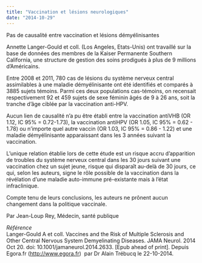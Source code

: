 ```yaml
---
title: "Vaccination et lésions neurologiques"
date: "2014-10-29"
---
```


Pas de causalité entre vaccination et lésions démyélinisantes

Annette Langer-Gould et coll. (Los Angeles, Etats-Unis) ont travaillé sur la base de données des membres de la Kaiser Permanente Southern California, une structure de gestion des soins prodigués à plus de 9 millions d’Américains.

Entre 2008 et 2011, 780 cas de lésions du système nerveux central assimilables à une maladie démyélinisante ont été identifiés et comparés à 3885 sujets témoins. Parmi ces deux populations cas-témoins, on recensait respectivement 92 et 459 sujets de sexe féminin âgés de 9 à 26 ans, soit la tranche d’âge ciblée par la vaccination anti-HPV.

Aucun lien de causalité n’a pu être établi entre la vaccination antiVHB (OR 1.12, IC 95% = 0.72-1.73), la vaccination antiHPV (OR 1.05, IC 95% = 0.62 - 1.78) ou n’importe quel autre vaccin (OR 1.03, IC 95% = 0.86 - 1.22) et une maladie démyélinisante apparaissant dans les 3 années suivant la vaccination.

L’unique relation établie lors de cette étude est un risque accru d’apparition de troubles du système nerveux central dans les 30 jours suivant une vaccination chez un sujet jeune, risque qui disparaît au-delà de 30 jours, ce qui, selon les auteurs, signe le rôle possible de la vaccination dans la révélation d’une maladie auto-immune pré-existante mais à l’état infraclinique.

Compte tenu de leurs conclusions, les auteurs ne prônent aucun changement dans la politique vaccinale.

Par Jean-Loup Rey, Médecin, santé publique

*Référence*  
Langer-Gould A et coll. Vaccines and the Risk of Multiple Sclerosis and Other Central Nervous System Demyelinating Diseases. JAMA Neurol. 2014 Oct 20. doi: 10.1001/jamaneurol.2014.2633. \[Epub ahead of print\]. Depuis Egora.fr (<http://www.egora.fr>)  par Dr Alain Trébucq le 22-10-2014.
